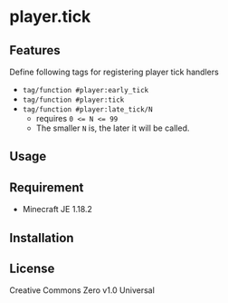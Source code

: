 player.tick
==

## Features

Define following tags for registering player tick handlers

- `tag/function #player:early_tick`
- `tag/function #player:tick`
- `tag/function #player:late_tick/N`
  - requires `0 <= N <= 99`
  - The smaller `N` is, the later it will be called.

## Usage

## Requirement

- Minecraft JE 1.18.2

## Installation

## License
Creative Commons Zero v1.0 Universal
